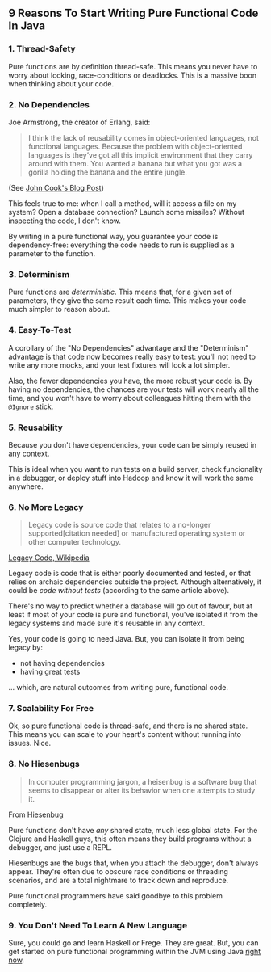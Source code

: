 9 Reasons To Start Writing Pure Functional Code In Java
-------------------------------------------------------

### 1.  Thread-Safety

Pure functions are by definition thread-safe.   This means you never have to worry about
locking, race-conditions or deadlocks.  This is a massive boon when thinking about your 
code.  

### 2.  No Dependencies

Joe Armstrong, the creator of Erlang, said:

> I think the lack of reusability comes in object-oriented languages, 
> not functional languages. Because the problem with object-oriented 
> languages is they’ve got all this implicit environment that they carry 
> around with them. You wanted a banana but what you got was a gorilla
> holding the banana and the entire jungle.

(See [John Cook's Blog Post](http://www.johndcook.com/blog/2011/07/19/you-wanted-banana/))

This feels true to me:  when I call a method, will it access a file on my system? Open a 
database connection?  Launch some missiles?  Without inspecting the code, I don't know.

By writing in a pure functional way, you guarantee your code is dependency-free: everything
the code needs to run is supplied as a parameter to the function.

### 3.  Determinism

Pure functions are *deterministic*.  This means that, for a given set of parameters, they give
the same result each time.  This makes your code much simpler to reason about.

### 4.  Easy-To-Test

A corollary of the "No Dependencies" advantage and the "Determinism" advantage is that code now 
becomes really easy to test:   you'll not need to write any more mocks, and your test fixtures 
will look a lot simpler.  

Also, the fewer dependencies you have, the more robust your code is.  By having no dependencies,
the chances are your tests will work nearly all the time, and you won't have to worry about colleagues
hitting them with the `@Ignore` stick.

### 5.  Reusability

Because you don't have dependencies, your code can be simply reused in any context. 

This is ideal when you want to run tests on a build server, check funcionality in a debugger, or deploy stuff into 
Hadoop and know it will work the same anywhere.

### 6.  No More Legacy

> Legacy code is source code that relates to a no-longer supported[citation needed] or manufactured operating system or other computer technology.

[Legacy Code, Wikipedia](https://en.wikipedia.org/wiki/Legacy_code)

Legacy code is code that is either poorly documented and tested, or that relies on archaic dependencies
outside the project.  Although alternatively, it could be *code without tests* (according to the same article above).

There's no way to predict whether a database will go out of favour, but 
at least if most of your code is pure and functional, you've isolated it from the legacy systems
and made sure it's reusable in any context.

Yes, your code is going to need Java.  But, you can isolate it from being legacy by:
* not having dependencies
* having great tests

... which, are natural outcomes from writing pure, functional code.

### 7.  Scalability For Free

Ok, so pure functional code is thread-safe, and there is no shared state.  This means you can scale to
your heart's content without running into issues.  Nice.

### 8.  No Hiesenbugs 

> In computer programming jargon, a heisenbug is a software bug that seems to disappear or alter its behavior when one attempts to study it.

From [Hiesenbug](https://en.wikipedia.org/wiki/Heisenbug)

Pure functions don't have *any* shared state, much less global state.  For the Clojure and Haskell guys,
this often means they build programs without a debugger, and just use a REPL.

Hiesenbugs are the bugs that, when you attach the debugger, don't always appear.  They're often due to obscure
race conditions or threading scenarios, and are a total nightmare to track down and reproduce.

Pure functional programmers have said goodbye to this problem completely.  

### 9.  You Don't Need To Learn A New Language

Sure, you could go and learn Haskell or Frege.  They are great.  But, you can get started on pure
functional programming within the JVM using Java [right now](http://pure4j.org).  



